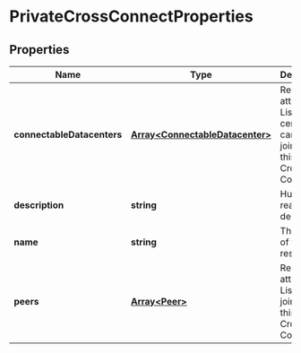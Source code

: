 # PrivateCrossConnectProperties

## Properties
| Name | Type | Description | Notes |
| ------------ | ------------- | ------------- | ------------- |
| **connectableDatacenters** | [**Array&lt;ConnectableDatacenter&gt;**](ConnectableDatacenter.md) | Read-Only attribute. Lists data centers that can be joined to this private Cross-Connect. | [optional] [readonly] [default to undefined] |
| **description** | **string** | Human-readable description. | [optional] [default to undefined] |
| **name** | **string** | The name of the  resource. | [optional] [default to undefined] |
| **peers** | [**Array&lt;Peer&gt;**](Peer.md) | Read-Only attribute. Lists LAN\'s joined to this private Cross-Connect. | [optional] [readonly] [default to undefined] |


